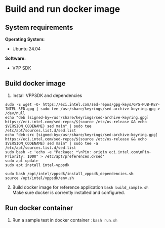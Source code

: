 # Build and run docker image

## System requirements

**Operating System:**
* Ubuntu 24.04

**Software:**
* VPP SDK

## Build docker image  
1. Install VPPSDK and dependencies  
```
sudo -E wget -O- https://eci.intel.com/sed-repos/gpg-keys/GPG-PUB-KEY-INTEL-SED.gpg | sudo tee /usr/share/keyrings/sed-archive-keyring.gpg > /dev/null
echo "deb [signed-by=/usr/share/keyrings/sed-archive-keyring.gpg] https://eci.intel.com/sed-repos/$(source /etc/os-release && echo $VERSION_CODENAME) sed main" | sudo tee /etc/apt/sources.list.d/sed.list
echo "deb-src [signed-by=/usr/share/keyrings/sed-archive-keyring.gpg] https://eci.intel.com/sed-repos/$(source /etc/os-release && echo $VERSION_CODENAME) sed main" | sudo tee -a /etc/apt/sources.list.d/sed.list
sudo bash -c 'echo -e "Package: *\nPin: origin eci.intel.com\nPin-Priority: 1000" > /etc/apt/preferences.d/sed'
sudo apt update
sudo apt install intel-vppsdk

sudo bash /opt/intel/vppsdk/install_vppsdk_dependencies.sh
source /opt/intel/vppsdk/env.sh
```
2. Build docker image for reference application `bash build_sample.sh`  
Make sure docker is corrently installed and configured. 

## Run docker container  
1. Run a sample test in docker container : `bash run.sh`  
